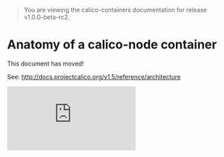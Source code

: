 > You are viewing the calico-containers documentation for release v1.0.0-beta-rc2.

# Anatomy of a calico-node container

This document has moved!

See: http://docs.projectcalico.org/v1.5/reference/architecture

[![Analytics](https://calico-ga-beacon.appspot.com/UA-52125893-3/calico-containers/docs/Components.md?pixel)](https://github.com/igrigorik/ga-beacon)

